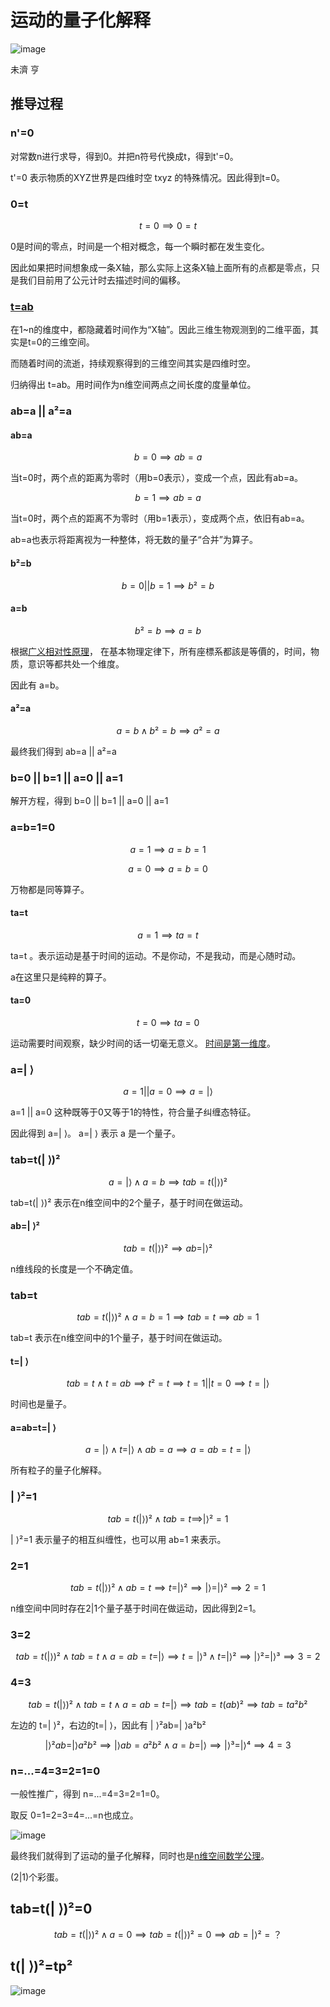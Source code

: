 # 运动的量子化解释

![image](n.jpg)

未濟 亨

## 推导过程

### n'=0

对常数n进行求导，得到0。并把n符号代换成t，得到t'=0。

t'=0 表示物质的XYZ世界是四维时空 txyz 的特殊情况。因此得到t=0。

### 0=t

$$
t=0 ⟹ 0=t
$$

0是时间的零点，时间是一个相对概念，每一个瞬时都在发生变化。

因此如果把时间想象成一条X轴，那么实际上这条X轴上面所有的点都是零点，只是我们目前用了公元计时去描述时间的偏移。

### [t=ab](https://www.zeusro.com/2025/06/29/ab/)

在1~n的维度中，都隐藏着时间作为“X轴”。因此三维生物观测到的二维平面，其实是t=0的三维空间。

而随着时间的流逝，持续观察得到的三维空间其实是四维时空。

归纳得出 t=ab。用时间作为n维空间两点之间长度的度量单位。

### ab=a || a²=a

#### ab=a

$$
b=0 ⟹  ab=a
$$

当t=0时，两个点的距离为零时（用b=0表示），变成一个点，因此有ab=a。

$$
b=1 ⟹  ab=a
$$

当t=0时，两个点的距离不为零时（用b=1表示），变成两个点，依旧有ab=a。

ab=a也表示将距离视为一种整体，将无数的量子“合并”为算子。

#### b²=b

$$
b=0 || b=1 ⟹  b²=b
$$

#### a=b

$$
b²=b ⟹  a=b
$$

根据[广义相对性原理](https://zh.wikipedia.org/zh-cn/%E7%9B%B8%E5%AF%B9%E6%80%A7%E5%8E%9F%E7%90%86)，
在基本物理定律下，所有座標系都該是等價的，时间，物质，意识等都共处一个维度。

因此有 a=b。

#### a²=a

$$
a=b ∧ b²=b ⟹  a²=a
$$

最终我们得到 ab=a || a²=a

### b=0 || b=1 || a=0 || a=1

解开方程，得到  b=0 || b=1 || a=0 || a=1

### a=b=1=0

$$
a=1 ⟹ a=b=1
$$

$$
a=0 ⟹ a=b=0
$$

万物都是同等算子。

#### ta=t

$$
a=1 ⟹ ta=t
$$

ta=t 。表示运动是基于时间的运动。不是你动，不是我动，而是心随时动。

a在这里只是纯粹的算子。

#### ta=0

$$
t=0 ⟹ ta=0
$$

运动需要时间观察，缺少时间的话一切毫无意义。
[时间是第一维度](https://github.com/zeusro/math/blob/main/n/1.zh.md)。

### a=| ⟩​​​

$$
a=1 || a=0  ⟹ a=| ⟩
$$

a=1 || a=0 这种既等于0又等于1的特性，符合量子纠缠态特征。

因此得到 a=| ⟩​​​。 a=| ⟩​​ 表示 a 是一个量子。

### tab=t(| ⟩)²

$$
a=| ⟩∧ a=b ⟹ tab=t(| ⟩)²
$$

tab=t(| ⟩)² 表示在n维空间中的2个量子，基于时间在做运动。

#### ab=| ⟩²

$$
tab=t(| ⟩)² ⟹ ab=| ⟩²
$$

n维线段的长度是一个不确定值。

### tab=t

$$
tab=t(| ⟩)² ∧ a=b=1 ⟹  tab=t ⟹ ab=1
$$

tab=t 表示在n维空间中的1个量子，基于时间在做运动。

#### t=| ⟩

$$
tab=t ∧ t=ab ⟹  t²=t ⟹ t=1 || t=0 ⟹ t=| ⟩
$$

时间也是量子。

#### a=ab=t=| ⟩

$$
a=| ⟩∧ t=| ⟩∧ ab=a⟹ a=ab=t=| ⟩
$$

所有粒子的量子化解释。

### | ⟩²=1

$$
tab=t(| ⟩)² ∧ tab=t ⟹ | ⟩²=1
$$

| ⟩²=1  表示量子的相互纠缠性，也可以用 ab=1 来表示。

### 2=1

$$
tab=t(| ⟩)² ∧ ab=t ⟹ t=| ⟩² ⟹ | ⟩=| ⟩² ⟹ 2=1
$$

n维空间中同时存在2|1个量子基于时间在做运动，因此得到2=1。

### 3=2

$$
tab=t(| ⟩)² ∧ tab=t ∧ a=ab=t=| ⟩⟹ t=| ⟩³ ∧ t=| ⟩²  ⟹ | ⟩²=| ⟩³ ⟹ 3=2
$$

### 4=3

$$
tab=t(| ⟩)² ∧ tab=t ∧ a=ab=t=| ⟩⟹ tab=t(ab)²⟹ tab=ta²b²
$$

左边的 t=| ⟩²，右边的t=| ⟩，因此有 | ⟩²ab=| ⟩a²b²

$$
 | ⟩²ab=| ⟩a²b²⟹  | ⟩ab=a²b² ∧ a=b=| ⟩ ⟹ | ⟩³=| ⟩⁴ ⟹ 4=3
$$

### n=...=4=3=2=1=0

 一般性推广，得到 n=...=4=3=2=1=0。

 取反 0=1=2=3=4=...=n也成立。

![image](tab.png)

最终我们就得到了运动的量子化解释，同时也是[n维空间数学公理](https://github.com/zeusro/math/blob/main/n/n.zh.md#推论)。

(2|1)个彩蛋。

## tab=t(| ⟩)²=0

$$
tab=t(| ⟩)² ∧ a=0 ⟹ tab=t(| ⟩)²=0 ⟹ ab=| ⟩²=？
$$

## t(| ⟩)²=tp²

![image](tpp.gif)
